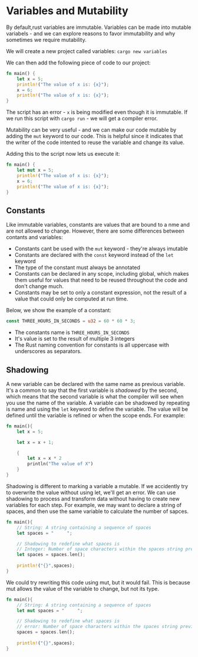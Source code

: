 # Variables and Mutability

By default,rust variables are immutable. Variables can be made into mutable variabels - and we can explore reasons to favor immutability and why sometimes we require mutability.

We will create a new project called variables: `cargo new variables`

We can then add the following piece of code to our project: 

```rust
fn main() {
    let x = 5;
    println!("The value of x is: {x}");
    x = 6;
    println!("The value of x is: {x}");
}
```

The script has an error - `x` is being modified even though it is immutable. If we run this script with `cargo run` - we will get a compiler error.

Mutability can be very useful - and we can make our code mutable by adding the `mut` keyword to our code. This is helpful since it indicates that the writer of the code intented to reuse the variable and change its value.

Adding this to the script now lets us execute it:

```rust
fn main() {
    let mut x = 5;
    println!("The value of x is: {x}");
    x = 6;
    println!("The value of x is: {x}");
}
```

## Constants

Like immutable variables, constants are values that are bound to a nme and are not allowed to change. However, there are some differences between contants and variables:


- Constants cant be used with the `mut` keyword - they're always imutable
- Constants are declared with the `const` keyword instead of the `let` keyword
- The type of the constant must always be annotated
- Constants can be declared in any scope, including global, which makes them useful for values that need to be reused throughout the code and don't change much.
- Constants may be set to only a constant expression, not the result of a value that could only be computed at run time.

Below, we show the example of a constant:

```rust
const THREE_HOURS_IN_SECONDS = u32 = 60 * 60 * 3;
```

- The constants name is `THREE_HOURS_IN_SECONDS`
- It's value is set to the result of multiple 3 integers
- The Rust naming convention for constants is all uppercase with underscores as separators.
  

## Shadowing

A new variable can be declared with the same name as previous variable. It's a common to say that the first variable is *shadowed* by the second, which means that the second variable is what the compiler will see when you use the name of the variable. A variable can be shadowed by repeating is name and using the `let` keyword to define the variable. The value will be defined until the variable is refined or when the scope ends. For example:

```rust
fn main(){
    let x = 5;

    let x = x + 1;

    {
        let x = x * 2
        println("The value of X")
    }
}
```

Shadowing is different to marking a variable a mutable. If we accidently try to overwrite the value without using let, we'll get an error. We can use shadowing to process and transform data without having to create new variables for each step. For example, we may want to declare a string of spaces, and then use the same variable to calculate the number of sapces.

```rust
fn main(){
    // String: A string containing a sequence of spaces
    let spaces = "     "; 

    // Shadowing to redefine what spaces is
    // Integer: Number of space characters within the spaces string previously.
    let spaces = spaces.len();
    
    println!("{}",spaces);
}

```

We could try rewriting this code using mut, but it would fail. This is because mut allows the value of the variable to change, but not its type.

```rust
fn main(){
    // String: A string containing a sequence of spaces
    let mut spaces = "     "; 

    // Shadowing to redefine what spaces is
    // error: Number of space characters within the spaces string previously.
    spaces = spaces.len();
    
    println!("{}",spaces);
}

```


